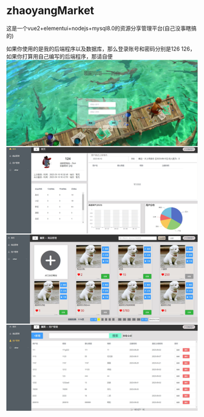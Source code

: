 # zhaoyangMarket
这是一个vue2+elementui+nodejs+mysql8.0的资源分享管理平台(自己没事瞎搞的)

如果你使用的是我的后端程序以及数据库，那么登录账号和密码分别是126  126，如果你打算用自己编写的后端程序，那请自便
![image](https://github.com/ZHAOYANG291/zhaoyangMarket/blob/main/projectPicture/1.jpg)
![image](https://github.com/ZHAOYANG291/zhaoyangMarket/blob/main/projectPicture/2.jpg)
![image](https://github.com/ZHAOYANG291/zhaoyangMarket/blob/main/projectPicture/3.jpg)
![image](https://github.com/ZHAOYANG291/zhaoyangMarket/blob/main/projectPicture/4.jpg)
